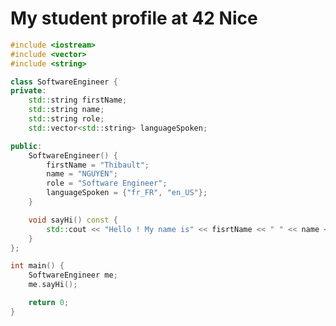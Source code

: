 <!-- ### Hi there 👋 -->

<!--
**ThibaultNGUYEN26/ThibaultNGUYEN26** is a ✨ _special_ ✨ repository because its `README.md` (this file) appears on your GitHub profile.

Here are some ideas to get you started:

- 🔭 I’m currently working on ...
- 🌱 I’m currently learning ...
- 👯 I’m looking to collaborate on ...
- 🤔 I’m looking for help with ...
- 💬 Ask me about ...
- 📫 How to reach me: ...
- 😄 Pronouns: ...
- ⚡ Fun fact: ...
-->

# My student profile at 42 Nice

```cpp
#include <iostream>
#include <vector>
#include <string>

class SoftwareEngineer {
private:
    std::string firstName;
    std::string name;
    std::string role;
    std::vector<std::string> languageSpoken;

public:
    SoftwareEngineer() {
        firstName = "Thibault";
        name = "NGUYEN";
        role = "Software Engineer";
        languageSpoken = {"fr_FR", "en_US"};
    }

    void sayHi() const {
        std::cout << "Hello ! My name is" << fisrtName << " " << name << "\nWelcome to my GitHub profile !" << std::endl;
    }
};

int main() {
    SoftwareEngineer me;
    me.sayHi();

    return 0;
}
```

